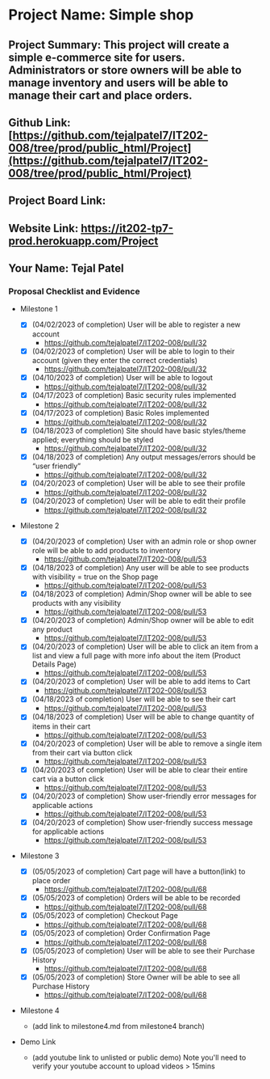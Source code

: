 # Project Name: Simple shop
## Project Summary:  This project will create a simple e-commerce site for users. Administrators or store owners will be able to manage inventory and users will be able to manage their cart and place orders.
## Github Link: [https://github.com/tejalpatel7/IT202-008/tree/prod/public_html/Project](https://github.com/tejalpatel7/IT202-008/tree/prod/public_html/Project)
## Project Board Link: 
## Website Link: https://it202-tp7-prod.herokuapp.com/Project
## Your Name: Tejal Patel

 <!-- Line item / Feature template (use this for each bullet point) -- DO NOT DELETE THIS SECTION


- [ ] \(mm/dd/yyyy of completion) Feature Title (from the proposal bullet point, if it's a sub-point indent it properly)
  -  Link to related .md file: [Link Name](link url)

 End Line item / Feature Template -- DO NOT DELETE THIS SECTION --> 
 
 
### Proposal Checklist and Evidence

- Milestone 1
    - [X] \(04/02/2023 of completion) User will be able to register a new account
        -  https://github.com/tejalpatel7/IT202-008/pull/32 
    - [X] \(04/02/2023 of completion) User will be able to login to their account (given they enter the correct credentials)
        -  https://github.com/tejalpatel7/IT202-008/pull/32
    - [X] \(04/10/2023 of completion) User will be able to logout
        -  https://github.com/tejalpatel7/IT202-008/pull/32
    - [X] \(04/17/2023 of completion) Basic security rules implemented
        -  https://github.com/tejalpatel7/IT202-008/pull/32
    - [X] \(04/17/2023 of completion) Basic Roles implemented
        -  https://github.com/tejalpatel7/IT202-008/pull/32
    - [X] \(04/18/2023 of completion) Site should have basic styles/theme applied; everything should be styled
        -  https://github.com/tejalpatel7/IT202-008/pull/32
    - [X] \(04/18/2023 of completion) Any output messages/errors should be “user friendly”
        -  https://github.com/tejalpatel7/IT202-008/pull/32
    - [X] \(04/20/2023 of completion) User will be able to see their profile
        -  https://github.com/tejalpatel7/IT202-008/pull/32
    - [X] \(04/20/2023 of completion) User will be able to edit their profile
        -  https://github.com/tejalpatel7/IT202-008/pull/32

- Milestone 2
   - [X] \(04/20/2023 of completion) User with an admin role or shop owner role will be able to add products to inventory
        -  https://github.com/tejalpatel7/IT202-008/pull/53 
    - [X] \(04/18/2023 of completion) Any user will be able to see products with visibility = true on the Shop page
        - https://github.com/tejalpatel7/IT202-008/pull/53
    - [X] \(04/18/2023 of completion) Admin/Shop owner will be able to see products with any visibility
        -  https://github.com/tejalpatel7/IT202-008/pull/53
    - [X] \(04/20/2023 of completion) Admin/Shop owner will be able to edit any product
        -  https://github.com/tejalpatel7/IT202-008/pull/53
    - [X] \(04/20/2023 of completion) User will be able to click an item from a list and view a full page with more info about the item (Product Details Page)
        -  https://github.com/tejalpatel7/IT202-008/pull/53
    - [X] \(04/20/2023 of completion) User will be able to add items to Cart
        -  https://github.com/tejalpatel7/IT202-008/pull/53
    - [X] \(04/18/2023 of completion) User will be able to see their cart
        -  https://github.com/tejalpatel7/IT202-008/pull/53
    - [X] \(04/18/2023 of completion) User will be able to change quantity of items in their cart
        -  https://github.com/tejalpatel7/IT202-008/pull/53 
    - [X] \(04/20/2023 of completion) User will be able to remove a single item from their cart via button click
        -  https://github.com/tejalpatel7/IT202-008/pull/53
    - [X] \(04/20/2023 of completion) User will be able to clear their entire cart via a button click
        -  https://github.com/tejalpatel7/IT202-008/pull/53  
    - [X] \(04/20/2023 of completion) Show user-friendly error messages for applicable actions
        -  https://github.com/tejalpatel7/IT202-008/pull/53 
    - [X] \(04/20/2023 of completion) Show user-friendly success message for applicable actions
        -  https://github.com/tejalpatel7/IT202-008/pull/53

- Milestone 3
   - [X] \(05/05/2023 of completion) Cart page will have a button(link) to place order
        - https://github.com/tejalpatel7/IT202-008/pull/68
    - [X] \(05/05/2023 of completion) Orders will be able to be recorded
        -  https://github.com/tejalpatel7/IT202-008/pull/68
    - [X] \(05/05/2023 of completion) Checkout Page
        -  https://github.com/tejalpatel7/IT202-008/pull/68
    - [X] \(05/05/2023 of completion) Order Confirmation Page
        -  https://github.com/tejalpatel7/IT202-008/pull/68   
    - [X] \(05/05/2023 of completion) User will be able to see their Purchase History
        -  https://github.com/tejalpatel7/IT202-008/pull/68
    - [X] \(05/05/2023 of completion) Store Owner will be able to see all Purchase History
        -  https://github.com/tejalpatel7/IT202-008/pull/68 

- Milestone 4
  - (add link to milestone4.md from milestone4 branch)

- Demo Link
  - (add youtube link to unlisted or public demo) Note you'll need to verify your youtube account to upload videos > 15mins
  